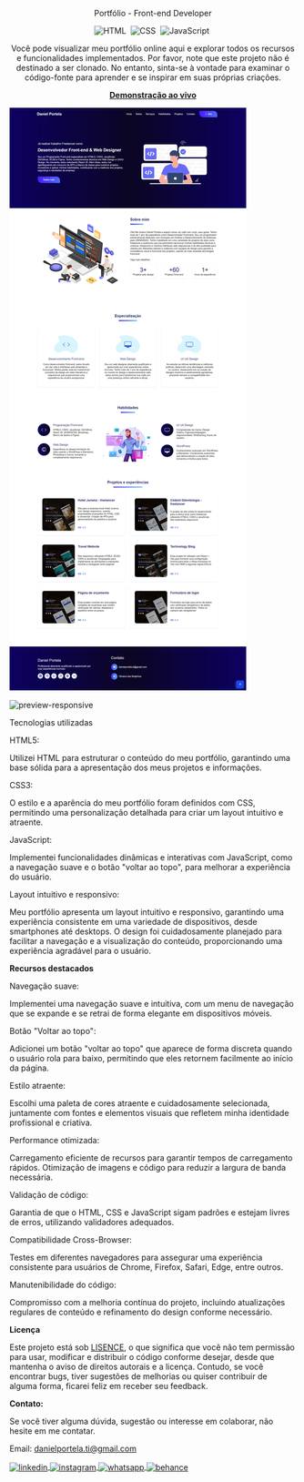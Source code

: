<div align="center">

Portfólio - Front-end Developer

![HTML](https://img.shields.io/badge/-HTML-0D1117?style=for-the-badge&logo=html5&labelColor=0D1117)&nbsp;
![CSS](https://img.shields.io/badge/-CSS-0D1117?style=for-the-badge&logo=CSS3&logoColor=blue&labelColor=0D1117)&nbsp;
![JavaScript](https://img.shields.io/badge/-javascript-0D1117?style=for-the-badge&logo=javascript&logoColor=yellow&labelColor=0D1117)&nbsp;

<p>Você pode visualizar meu portfólio online aqui e explorar todos os recursos e funcionalidades implementados. Por favor, note que este projeto não é destinado a ser clonado. No entanto, sinta-se à vontade para examinar o código-fonte para aprender e se inspirar em suas próprias criações.</p>

<a href="https://danielportela.netlify.app/"><strong>Demonstração ao vivo</strong></a>
</div>

![alt text](preview.jpg)

![preview-responsive](https://github.com/daniel-portela/my-portfolio/assets/110783805/a6dd5b5e-02ec-41ec-a390-7b3a728d612c)


Tecnologias utilizadas

HTML5: 

Utilizei HTML para estruturar o conteúdo do meu portfólio, garantindo uma base sólida para a apresentação dos meus projetos e informações.

CSS3: 

O estilo e a aparência do meu portfólio foram definidos com CSS, permitindo uma personalização detalhada para criar um layout intuitivo e atraente.

JavaScript: 

Implementei funcionalidades dinâmicas e interativas com JavaScript, como a navegação suave e o botão "voltar ao topo", para melhorar a experiência do usuário.

Layout intuitivo e responsivo:

Meu portfólio apresenta um layout intuitivo e responsivo, garantindo uma experiência consistente em uma variedade de dispositivos, desde smartphones até desktops. O design foi cuidadosamente planejado para facilitar a navegação e a visualização do conteúdo, proporcionando uma experiência agradável para o usuário.

<b>Recursos destacados</b>

Navegação suave: 

Implementei uma navegação suave e intuitiva, com um menu de navegação que se expande e se retrai de forma elegante em dispositivos móveis.

Botão "Voltar ao topo": 

Adicionei um botão "voltar ao topo" que aparece de forma discreta quando o usuário rola para baixo, permitindo que eles retornem facilmente ao início da página.

Estilo atraente: 

Escolhi uma paleta de cores atraente e cuidadosamente selecionada, juntamente com fontes e elementos visuais que refletem minha identidade profissional e criativa.

Performance otimizada:

Carregamento eficiente de recursos para garantir tempos de carregamento rápidos.
Otimização de imagens e código para reduzir a largura de banda necessária.

Validação de código:

Garantia de que o HTML, CSS e JavaScript sigam padrões e estejam livres de erros, utilizando validadores adequados.

Compatibilidade Cross-Browser:

Testes em diferentes navegadores para assegurar uma experiência consistente para usuários de Chrome, Firefox, Safari, Edge, entre outros.

Manutenibilidade do código:

Compromisso com a melhoria contínua do projeto, incluindo atualizações regulares de conteúdo e refinamento do design conforme necessário.

<b>Licença</b>

Este projeto está sob [LISENCE](LICENSE), o que significa que você não tem permissão para usar, modificar e distribuir o código conforme desejar, desde que mantenha o aviso de direitos autorais e a licença. Contudo, se você encontrar bugs, tiver sugestões de melhorias ou quiser contribuir de alguma forma, ficarei feliz em receber seu feedback.

<b>Contato:</b>

Se você tiver alguma dúvida, sugestão ou interesse em colaborar, não hesite em me contatar.

Email: <a href="mailto:danielportela.ti@gmail.com">danielportela.ti@gmail.com</a> 

<a href="https://linkedin.com/in/danielportelati" target="_blank">
  <img align="center" src="https://img.shields.io/badge/ - LinkedIn-05122A?style=flat&logo=linkedin" alt="linkedin"/>
</a>
 <a href="https://instagram.com/danielengineer_" target="_blank">
 <img align="center" src="https://img.shields.io/badge/ - Instagram-05122A?style=flat&logo=instagram" alt="instagram"/>
</a>
 <a href="https://wa.me/77999408643" target="_blank">
 <img align="center" src="https://img.shields.io/badge/-Whatsapp-05122A?style=flat&logo=whatsapp" alt="whatsapp"/>
</a>
<a href="https://www.behance.net/danielengineer_" target="_blank">
 <img align="center" src="https://img.shields.io/badge/-behance-05122A?style=flat&logo=behance" alt="behance"/>
</a>


